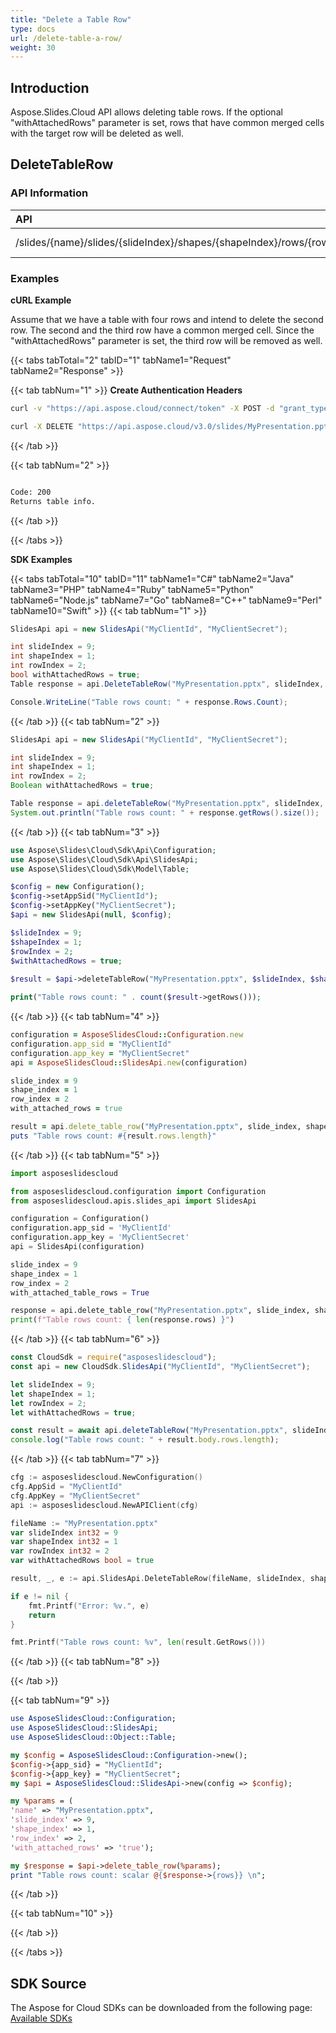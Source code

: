 ```yaml
---
title: "Delete a Table Row"
type: docs
url: /delete-table-a-row/
weight: 30
---
```

## **Introduction**
Aspose.Slides.Cloud API allows deleting table rows. If the optional "withAttachedRows" parameter is set, rows that have common merged cells with the target row will be deleted as well. 
## **DeleteTableRow**
### **API Information**
|**API**|**Type**|**Description**|**Resource**|
| :- | :- | :- | :- |
/slides/{name}/slides/{slideIndex}/shapes/{shapeIndex}/rows/{rowIndex}|DELETE|Returns table info|[DeleteTableRow](#)
### **Examples**
**cURL Example**

Assume that we have a table with four rows and intend to delete the second row. The second and the third row have a common merged cell. Since the "withAttachedRows" parameter is set, the third row will be removed as well.

{{< tabs tabTotal="2" tabID="1" tabName1="Request" tabName2="Response" >}}

{{< tab tabNum="1" >}}
**Create Authentication Headers**
```sh
curl -v "https://api.aspose.cloud/connect/token" -X POST -d "grant_type=client_credentials&client_id=XXXX&client_secret=XXXX-XX" -H "Content-Type: application/x-www-form-urlencoded" -H "Accept: application/json"
```

```sh
curl -X DELETE "https://api.aspose.cloud/v3.0/slides/MyPresentation.pptx/slides/9/shapes/1/rows/2" -H "Authorization: Bearer [Access Token]"
```

{{< /tab >}}

{{< tab tabNum="2" >}}
```sh

Code: 200
Returns table info.

```
{{< /tab >}}

{{< /tabs >}}

**SDK Examples**

{{< tabs tabTotal="10" tabID="11" tabName1="C#" tabName2="Java" tabName3="PHP" tabName4="Ruby" tabName5="Python" tabName6="Node.js" tabName7="Go" tabName8="C++" tabName9="Perl" tabName10="Swift" >}}
{{< tab tabNum="1" >}}

```csharp
SlidesApi api = new SlidesApi("MyClientId", "MyClientSecret");

int slideIndex = 9;
int shapeIndex = 1;
int rowIndex = 2;
bool withAttachedRows = true;
Table response = api.DeleteTableRow("MyPresentation.pptx", slideIndex, shapeIndex, rowIndex, withAttachedRows);

Console.WriteLine("Table rows count: " + response.Rows.Count);
```

{{< /tab >}}
{{< tab tabNum="2" >}}

```java
SlidesApi api = new SlidesApi("MyClientId", "MyClientSecret");

int slideIndex = 9;
int shapeIndex = 1;
int rowIndex = 2;
Boolean withAttachedRows = true;

Table response = api.deleteTableRow("MyPresentation.pptx", slideIndex, shapeIndex, rowIndex, withAttachedRows, null, null, null);
System.out.println("Table rows count: " + response.getRows().size());
```
{{< /tab >}}
{{< tab tabNum="3" >}}

```php
use Aspose\Slides\Cloud\Sdk\Api\Configuration;
use Aspose\Slides\Cloud\Sdk\Api\SlidesApi;
use Aspose\Slides\Cloud\Sdk\Model\Table;

$config = new Configuration();
$config->setAppSid("MyClientId");
$config->setAppKey("MyClientSecret");
$api = new SlidesApi(null, $config);

$slideIndex = 9;
$shapeIndex = 1;
$rowIndex = 2;
$withAttachedRows = true;
        
$result = $api->deleteTableRow("MyPresentation.pptx", $slideIndex, $shapeIndex, $rowIndex, $withAttachedRows);

print("Table rows count: " . count($result->getRows()));
```

{{< /tab >}}
{{< tab tabNum="4" >}}

```ruby
configuration = AsposeSlidesCloud::Configuration.new
configuration.app_sid = "MyClientId"
configuration.app_key = "MyClientSecret"
api = AsposeSlidesCloud::SlidesApi.new(configuration)

slide_index = 9
shape_index = 1
row_index = 2
with_attached_rows = true

result = api.delete_table_row("MyPresentation.pptx", slide_index, shape_index, row_index, with_attached_rows)
puts "Table rows count: #{result.rows.length}"
```

{{< /tab >}}
{{< tab tabNum="5" >}}

```python
import asposeslidescloud

from asposeslidescloud.configuration import Configuration
from asposeslidescloud.apis.slides_api import SlidesApi

configuration = Configuration()
configuration.app_sid = 'MyClientId'
configuration.app_key = 'MyClientSecret'
api = SlidesApi(configuration)

slide_index = 9
shape_index = 1
row_index = 2
with_attached_table_rows = True

response = api.delete_table_row("MyPresentation.pptx", slide_index, shape_index, row_index, with_attached_table_rows)
print(f"Table rows count: { len(response.rows) }")
```

{{< /tab >}}
{{< tab tabNum="6" >}}

```javascript
const CloudSdk = require("asposeslidescloud");
const api = new CloudSdk.SlidesApi("MyClientId", "MyClientSecret");

let slideIndex = 9;
let shapeIndex = 1;
let rowIndex = 2;
let withAttachedRows = true;

const result = await api.deleteTableRow("MyPresentation.pptx", slideIndex, shapeIndex, rowIndex, withAttachedRows);         
console.log("Table rows count: " + result.body.rows.length);
```
{{< /tab >}}
{{< tab tabNum="7" >}}

```go
cfg := asposeslidescloud.NewConfiguration()
cfg.AppSid = "MyClientId"
cfg.AppKey = "MyClientSecret"
api := asposeslidescloud.NewAPIClient(cfg)

fileName := "MyPresentation.pptx"
var slideIndex int32 = 9
var shapeIndex int32 = 1
var rowIndex int32 = 2
var withAttachedRows bool = true

result, _, e := api.SlidesApi.DeleteTableRow(fileName, slideIndex, shapeIndex, rowIndex, &withAttachedRows, "", "", "")

if e != nil {
    fmt.Printf("Error: %v.", e)
    return
}

fmt.Printf("Table rows count: %v", len(result.GetRows()))
```

{{< /tab >}}
{{< tab tabNum="8" >}}

{{< /tab >}}

{{< tab tabNum="9" >}}

```perl
use AsposeSlidesCloud::Configuration;
use AsposeSlidesCloud::SlidesApi;
use AsposeSlidesCloud::Object::Table;

my $config = AsposeSlidesCloud::Configuration->new();
$config->{app_sid} = "MyClientId";
$config->{app_key} = "MyClientSecret";
my $api = AsposeSlidesCloud::SlidesApi->new(config => $config);

my %params = (
'name' => "MyPresentation.pptx",
'slide_index' => 9,
'shape_index' => 1,
'row_index' => 2,
'with_attached_rows' => 'true');

my $response = $api->delete_table_row(%params);
print "Table rows count: scalar @{$response->{rows}} \n";
```

{{< /tab >}}

{{< tab tabNum="10" >}}

{{< /tab >}}

{{< /tabs >}}
## **SDK Source**

The Aspose for Cloud SDKs can be downloaded from the following page: [Available SDKs](/slides/available-sdks/)
